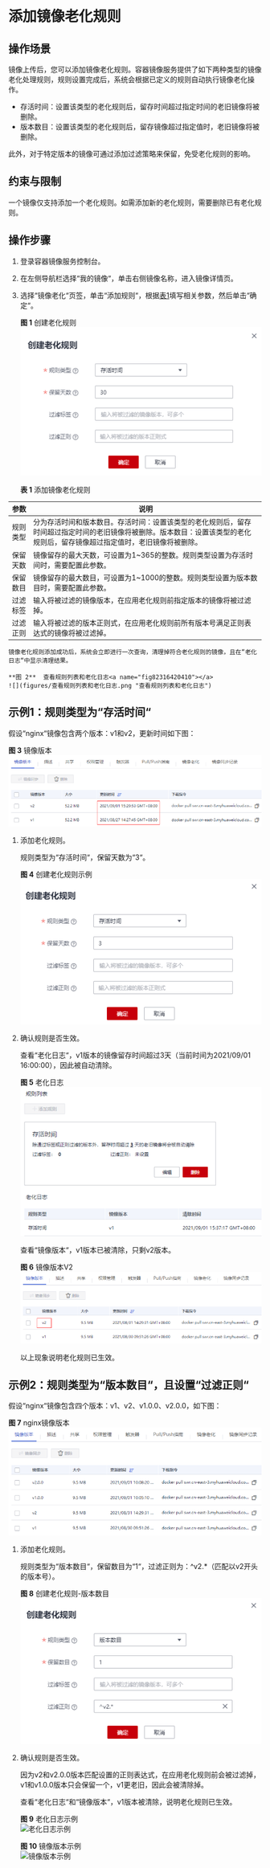 # 添加镜像老化规则<a name="swr_01_0102"></a>

## 操作场景<a name="section381018133517"></a>

镜像上传后，您可以添加镜像老化规则。容器镜像服务提供了如下两种类型的镜像老化处理规则，规则设置完成后，系统会根据已定义的规则自动执行镜像老化操作。

-   存活时间：设置该类型的老化规则后，留存时间超过指定时间的老旧镜像将被删除。
-   版本数目：设置该类型的老化规则后，留存镜像超过指定值时，老旧镜像将被删除。

此外，对于特定版本的镜像可通过添加过滤策略来保留，免受老化规则的影响。

## 约束与限制<a name="section1037814489162"></a>

一个镜像仅支持添加一个老化规则。如需添加新的老化规则，需要删除已有老化规则。

## 操作步骤<a name="section1228035263210"></a>

1.  登录容器镜像服务控制台。
2.  在左侧导航栏选择“我的镜像“，单击右侧镜像名称，进入镜像详情页。
3.  选择“镜像老化“页签，单击“添加规则“，根据[表1](#table156232449577)填写相关参数，然后单击“确定“。

    **图 1**  创建老化规则<a name="fig51171753128"></a>  
    ![](figures/创建老化规则.png "创建老化规则")

    **表 1**  添加镜像老化规则

|参数|说明|
|--|--|
|规则类型|分为存活时间和版本数目。存活时间：设置该类型的老化规则后，留存时间超过指定时间的老旧镜像将被删除。版本数目：设置该类型的老化规则后，留存镜像超过指定值时，老旧镜像将被删除。|
|保留天数|镜像留存的最大天数，可设置为1~365的整数。规则类型设置为存活时间时，需要配置此参数。|
|保留数目|镜像留存的最大数目，可设置为1~1000的整数。规则类型设置为版本数目时，需要配置此参数。|
|过滤标签|输入将被过滤的镜像版本，在应用老化规则前指定版本的镜像将被过滤掉。|
|过滤正则|输入将被过滤的版本正则式，在应用老化规则前所有版本号满足正则表达式的镜像将被过滤掉。|


    镜像老化规则添加成功后，系统会立即进行一次查询，清理掉符合老化规则的镜像，且在“老化日志“中显示清理结果。

    **图 2**  查看规则列表和老化日志<a name="fig82316420410"></a>  
    ![](figures/查看规则列表和老化日志.png "查看规则列表和老化日志")


## 示例1：规则类型为“存活时间“<a name="section1097185152614"></a>

假设“nginx“镜像包含两个版本：v1和v2，更新时间如下图：

**图 3**  镜像版本<a name="fig5978650133115"></a>  
![](figures/镜像版本.png "镜像版本")

1.  添加老化规则。

    规则类型为“存活时间“，保留天数为“3“。

    **图 4**  创建老化规则示例<a name="fig1868155123311"></a>  
    ![](figures/创建老化规则示例.png "创建老化规则示例")

2.  确认规则是否生效。

    查看“老化日志“，v1版本的镜像留存时间超过3天（当前时间为2021/09/01 16:00:00），因此被自动清除。

    **图 5**  老化日志<a name="fig1062212326429"></a>  
    ![](figures/老化日志.png "老化日志")

    查看“镜像版本“，v1版本已被清除，只剩v2版本。

    **图 6**  镜像版本V2<a name="fig929432114441"></a>  
    ![](figures/镜像版本V2.png "镜像版本V2")

    以上现象说明老化规则已生效。


## 示例2：规则类型为“版本数目“，且设置“过滤正则“<a name="section650161914276"></a>

假设“nginx“镜像包含四个版本：v1、v2、v1.0.0、v2.0.0，如下图：

**图 7**  nginx镜像版本<a name="fig58679338534"></a>  
![](figures/nginx镜像版本.png "nginx镜像版本")

1.  添加老化规则。

    规则类型为“版本数目“，保留数目为“1“，过滤正则为：^v2.\*（匹配以v2开头的版本号）。

    **图 8**  创建老化规则-版本数目<a name="fig1918485415311"></a>  
    ![](figures/创建老化规则-版本数目.png "创建老化规则-版本数目")

2.  确认规则是否生效。

    因为v2和v2.0.0版本匹配设置的正则表达式，在应用老化规则前会被过滤掉，v1和v1.0.0版本只会保留一个，v1更老旧，因此会被清除掉。

    查看“老化日志“和“镜像版本“，v1版本被清除，说明老化规则已生效。

    **图 9**  老化日志示例<a name="fig1342514134917"></a>  
    ![](figures/老化日志示例.png "老化日志示例")

    **图 10**  镜像版本示例<a name="fig550011281662"></a>  
    ![](figures/镜像版本示例.png "镜像版本示例")


